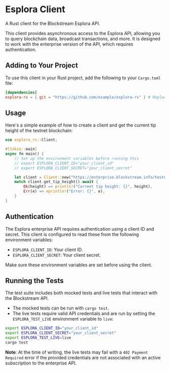# Esplora Client

A Rust client for the Blockstream Esplora API.

This client provides asynchronous access to the Esplora API, allowing you to query blockchain data, broadcast transactions, and more. It is designed to work with the enterprise version of the API, which requires authentication.

## Adding to Your Project

To use this client in your Rust project, add the following to your `Cargo.toml` file:

```toml
[dependencies]
esplora-rs = { git = "https://github.com/example/esplora-rs" } # Replace with the actual git repository URL
```

## Usage

Here's a simple example of how to create a client and get the current tip height of the testnet blockchain:

```rust
use esplora_rs::Client;

#[tokio::main]
async fn main() {
    // Set up the environment variables before running this
    // export ESPLORA_CLIENT_ID="your_client_id"
    // export ESPLORA_CLIENT_SECRET="your_client_secret"

    let client = Client::new("https://enterprise.blockstream.info/testnet/api").unwrap();
    match client.get_tip_height().await {
        Ok(height) => println!("Current tip height: {}", height),
        Err(e) => eprintln!("Error: {}", e),
    }
}
```

## Authentication

The Esplora enterprise API requires authentication using a client ID and secret. This client is configured to read these from the following environment variables:

- `ESPLORA_CLIENT_ID`: Your client ID.
- `ESPLORA_CLIENT_SECRET`: Your client secret.

Make sure these environment variables are set before using the client.

## Running the Tests

The test suite includes both mocked tests and live tests that interact with the Blockstream API.

- The mocked tests can be run with `cargo test`.
- The live tests require valid API credentials and are run by setting the `ESPLORA_TEST_LIVE` environment variable to `live`:

```bash
export ESPLORA_CLIENT_ID="your_client_id"
export ESPLORA_CLIENT_SECRET="your_client_secret"
export ESPLORA_TEST_LIVE=live
cargo test
```

**Note**: At the time of writing, the live tests may fail with a `402 Payment Required` error if the provided credentials are not associated with an active subscription to the enterprise API.
